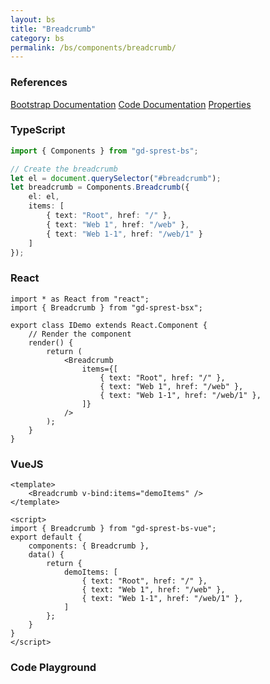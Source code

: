```yaml
---
layout: bs
title: "Breadcrumb"
category: bs
permalink: /bs/components/breadcrumb/
---
```


### References

<div class="bs">
    <div class="list-group">
        <a class="list-group-item list-group-item-action" href="https://getbootstrap.com/docs/4.4/components/breadcrumb">Bootstrap Documentation</a>
        <a class="list-group-item list-group-item-action" href="/docs/sprest-bs/modules/_components_breadcrumb_d_.html">Code Documentation</a>
        <a class="list-group-item list-group-item-action" href="/docs/sprest-bs/interfaces/_components_breadcrumb_d_.ibreadcrumbprops.html">Properties</a>
    </div>
</div>

### TypeScript

```ts
import { Components } from "gd-sprest-bs";

// Create the breadcrumb
let el = document.querySelector("#breadcrumb");
let breadcrumb = Components.Breadcrumb({
    el: el,
    items: [
        { text: "Root", href: "/" },
        { text: "Web 1", href: "/web" },
        { text: "Web 1-1", href: "/web/1" }
    ]
});
```

### React

```tsx
import * as React from "react";
import { Breadcrumb } from "gd-sprest-bsx";

export class IDemo extends React.Component {
    // Render the component
    render() {
        return (
            <Breadcrumb
                items={[
                    { text: "Root", href: "/" },
                    { text: "Web 1", href: "/web" },
                    { text: "Web 1-1", href: "/web/1" },
                ]}
            />
        );
    }
}
```

### VueJS

```vue
<template>
    <Breadcrumb v-bind:items="demoItems" />
</template>

<script>
import { Breadcrumb } from "gd-sprest-bs-vue";
export default {
    components: { Breadcrumb },
    data() {
        return {
            demoItems: [
                { text: "Root", href: "/" },
                { text: "Web 1", href: "/web" },
                { text: "Web 1-1", href: "/web/1" },
            ]
        };
    }
}
</script>
```

### Code Playground

<div id="playground" class="bs"></div>
<script type="text/javascript">
    // Wait for the page to load
    window.addEventListener("load", function() {
        // Create the code editor
        var editor = CodeEditor(document.getElementById("playground"), true, [
            '// Create the breadcrumb',
            'Components.Breadcrumb({',
            '\tel: app,',
            '\titems: [',
            '\t\t{ text: "Root", href: "/" },',
            '\t\t{ text: "Web 1", href: "/web" },',
            '\t\t{ text: "Web 1-1", href: "/web/1" }',
            '\t]',
            '});'
        ].join('\n'));
    });
</script>
